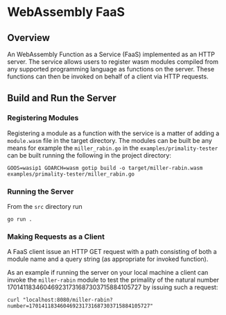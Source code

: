 # WebAssembly FaaS

## Overview

An WebAssembly Function as a Service (FaaS) implemented as an HTTP server.
The service allows users to register wasm modules compiled from any supported programming language
as functions on the server. These functions can then be invoked on behalf of a client via HTTP requests.

## Build and Run the Server
### Registering Modules
Registering a module as a function with the service is a matter of adding a `module.wasm` file in
the target directory. The modules can be built be any means for example the `miller_rabin.go` in
the `examples/primality-tester` can be built running the following in the project directory:
```
GOOS=wasip1 GOARCH=wasm gotip build -o target/miller-rabin.wasm examples/primality-tester/miller_rabin.go
```
### Running the Server
From the `src` directory run 
```
go run .
```

### Making Requests as a Client
A FaaS client issue an HTTP GET request with a path consisting of both a module name
and a query string (as appropriate for invoked function).

As an example if running the server on your local machine a client can invoke the `miller-rabin`
module to test the primality of the natural number 170141183460469231731687303715884105727
by issuing such a request:
```
curl "localhost:8080/miller-rabin?number=170141183460469231731687303715884105727"
```
